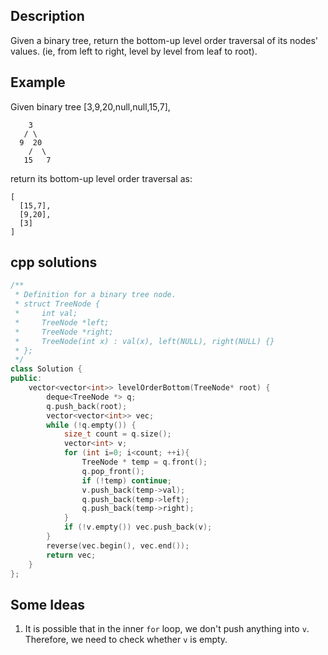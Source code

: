 Description
--
Given a binary tree, return the bottom-up level order traversal of its nodes' values. (ie, from left to right, level by level from leaf to root).

Example
--
Given binary tree [3,9,20,null,null,15,7],
```
    3
   / \
  9  20
    /  \
   15   7
```
return its bottom-up level order traversal as:
```
[
  [15,7],
  [9,20],
  [3]
]
```

cpp solutions 
---
```cpp
/**
 * Definition for a binary tree node.
 * struct TreeNode {
 *     int val;
 *     TreeNode *left;
 *     TreeNode *right;
 *     TreeNode(int x) : val(x), left(NULL), right(NULL) {}
 * };
 */
class Solution {
public:
    vector<vector<int>> levelOrderBottom(TreeNode* root) {
        deque<TreeNode *> q;
        q.push_back(root);
        vector<vector<int>> vec;
        while (!q.empty()) {
            size_t count = q.size();
            vector<int> v;
            for (int i=0; i<count; ++i){
                TreeNode * temp = q.front();
                q.pop_front();
                if (!temp) continue;
                v.push_back(temp->val);
                q.push_back(temp->left);
                q.push_back(temp->right);
            }
            if (!v.empty()) vec.push_back(v);
        }
        reverse(vec.begin(), vec.end());
        return vec;
    }
};
```


Some Ideas
--
1. It is possible that in the inner `for` loop, we don't push anything into `v`. Therefore, we need to check whether `v` is empty.
